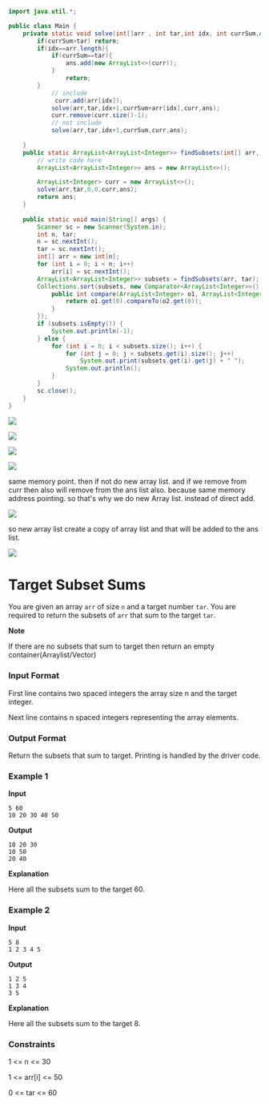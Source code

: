 
```java
import java.util.*;

public class Main {
	private static void solve(int[]arr , int tar,int idx, int currSum,ArrayList<Integer>curr, ArrayList<ArrayList<Integer>>ans){
		if(currSum>tar) return;
		if(idx==arr.length){
			if(currSum==tar){
				ans.add(new ArrayList<>(curr));
			}
				return;
		}
			// include
			 curr.add(arr[idx]);
			solve(arr,tar,idx+1,currSum+arr[idx],curr,ans);
			curr.remove(curr.size()-1);
			// not include
			solve(arr,tar,idx+1,currSum,curr,ans);
		
	}
    public static ArrayList<ArrayList<Integer>> findSubsets(int[] arr, int tar) {
        // write code here
		ArrayList<ArrayList<Integer>> ans = new ArrayList<>();

		ArrayList<Integer> curr = new ArrayList<>();
		solve(arr,tar,0,0,curr,ans);
		return ans;
    }
    
    public static void main(String[] args) {
        Scanner sc = new Scanner(System.in);
        int n, tar;
        n = sc.nextInt();
        tar = sc.nextInt();
        int[] arr = new int[n];
        for (int i = 0; i < n; i++)
            arr[i] = sc.nextInt();
        ArrayList<ArrayList<Integer>> subsets = findSubsets(arr, tar);
        Collections.sort(subsets, new Comparator<ArrayList<Integer>>() {
            public int compare(ArrayList<Integer> o1, ArrayList<Integer> o2) {
                return o1.get(0).compareTo(o2.get(0));
            }
        });
        if (subsets.isEmpty()) {
            System.out.println(-1);
        } else {
            for (int i = 0; i < subsets.size(); i++) {
                for (int j = 0; j < subsets.get(i).size(); j++)
                    System.out.print(subsets.get(i).get(j) + " ");
                System.out.println();
            }
        }
        sc.close();
    }
}
```

![](https://i.imgur.com/QCRdVRV.png)




![](https://i.imgur.com/KC4y5YR.png)


![](https://i.imgur.com/rWmx59L.png)






![](https://i.imgur.com/qBpccWE.png)




same memory point. then if not do new array list. and if we remove from curr  then also will remove from the ans list also. because same memory address pointing.
so that's why we do new Array list. instead of direct add.



![](https://i.imgur.com/mue7pBf.png)



so new array list create a copy of array list and that will be added to the ans list.

![](https://i.imgur.com/RhWZ4Rp.png)


# Target Subset Sums

You are given an array `arr` of size `n` and a target number `tar`. You are required to return the subsets of `arr` that sum to the target `tar`.

**Note**

If there are no subsets that sum to target then return an empty container(Arraylist/Vector)

### Input Format

First line contains two spaced integers the array size n and the target integer.

Next line contains n spaced integers representing the array elements.

### Output Format

Return the subsets that sum to target. Printing is handled by the driver code.

### Example 1

**Input**

```
5 60
10 20 30 40 50
```

**Output**

```
10 20 30
10 50
20 40
```

**Explanation**

Here all the subsets sum to the target 60.

### Example 2

**Input**

```
5 8
1 2 3 4 5
```

**Output**

```
1 2 5
1 3 4
3 5
```

**Explanation**

Here all the subsets sum to the target 8.

### Constraints

1 <= n <= 30

1 <= arr[i] <= 50

0 <= tar <= 60